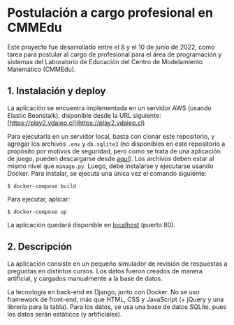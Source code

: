 # Postulación a cargo profesional en CMMEdu

Este proyecto fue desarrollado entre el 8 y el 10 de junio de 2022, como tarea para postular al cargo de profesional para el área de programación y sistemas del Laboratorio de Educación del Centro de Modelamiento Matemático (CMMEdu).

## 1. Instalación y deploy

La aplicación se encuentra implementada en un servidor AWS (usando Elastic Beanstalk), disponible desde la URL siguiente: [https://play2.vdaiep.cl](https://play2.vdaiep.cl)

Para ejecutarla en un servidor local, basta con clonar este repositorio, y agregar los archivos `.env` y `db.sqlite3` (no disponibles en este repositorio a propósito por motivos de seguridad, pero como se trata de una aplicación de juego, pueden descargarse desde [aquí](https://appcursos-env-db.s3.amazonaws.com/env_and_db.zip)). Los archivos deben estar al mismo nivel que `manage.py`. Luego, debe instalarse y ejecutarse usando Docker. Para instalar, se ejecuta una única vez el comando siguiente:

```
$ docker-compose build
```

Para ejecutar, aplicar:

```
$ docker-compose up
```

La aplicación quedará disponible en [localhost](http://localhost) (puerto 80).

## 2. Descripción

La aplicación consiste en un pequeño simulador de revisión de respuestas a preguntas en distintos cursos. Los datos fueron creados de manera artificial, y cargados manualmente a la base de datos.

La tecnología en back-end es Django, junto con Docker. No se uso framework de front-end, más que HTML, CSS y JavaScript (+ jQuery y una librería para la tabla). Para los datos, se usa una base de datos SQLite, pues los datos serán estáticos (y artificiales).

